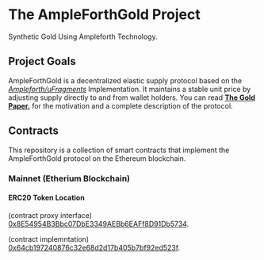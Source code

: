 # The AmpleForthGold Project  

Synthetic Gold Using Ampleforth Technology.

## Project Goals
AmpleForthGold is a decentralized elastic supply protocol based on the [*Ampleforth/uFragments*](https://github.com/ampleforth/uFragments) Implementation. It maintains a stable unit price by adjusting supply directly to and from wallet holders. You can read [**The Gold Paper.**](https://github.com/AmpleForthGold/AmpleForthGold/blob/master/GoldPaper.md) for the motivation and a complete description of the protocol.

## Contracts
This repository is a collection of smart contracts that implement the AmpleForthGold protocol on the Ethereum blockchain.
### Mainnet (Etherium Blockchain)
#### ERC20 Token Location
(contract proxy interface) [0x8E54954B3Bbc07DbE3349AEBb6EAFf8D91Db5734](https://etherscan.io/address/0x8E54954B3Bbc07DbE3349AEBb6EAFf8D91Db5734).

(contract implemntation) [0x64cb197240876c32e68d2d17b405b7bf92ed523f](https://etherscan.io/address/0x64cb197240876c32e68d2d17b405b7bf92ed523f).



